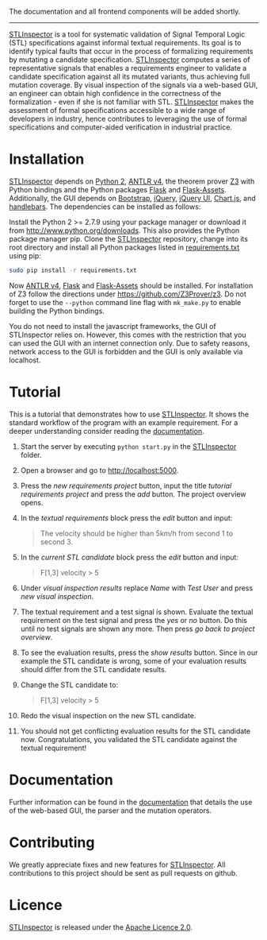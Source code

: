 The documentation and all frontend components will be added shortly.

----------------------------------------------------------------------------------------------

[STLInspector](http://github.com/STLInspector/STLInspector) is a tool for systematic validation of Signal Temporal Logic (STL) specifications against informal textual requirements. Its goal is to identify typical faults that occur in the process of formalizing requirements by mutating a candidate specification. [STLInspector](http://github.com/STLInspector/STLInspector) computes a series of representative signals that enables a requirements engineer to validate a candidate specification against all its mutated variants, thus achieving full mutation coverage. By visual inspection of the signals via a web-based GUI, an engineer can obtain high confidence in the correctness of the formalization - even if she is not familiar with STL. [STLInspector](http://github.com/STLInspector/STLInspector) makes the assessment of formal specifications accessible to a wide range of developers in industry, hence contributes to leveraging the use of formal specifications and computer-aided verification in industrial practice.

# Installation

[STLInspector](http://github.com/STLInspector/STLInspector) depends on [Python 2](http://www.python.org), [ANTLR v4](http://github.com/antlr/antlr4), the theorem prover [Z3](http://github.com/Z3Prover/z3) with Python bindings and the Python packages [Flask](http://flask.pocoo.org/) and [Flask-Assets](https://flask-assets.readthedocs.io/en/latest/).
Additionally, the GUI depends on [Bootstrap](http://getbootstrap.com/), [jQuery](https://jquery.com/), [jQuery UI](https://jqueryui.com/), [Chart.js](http://www.chartjs.org/), and [handlebars](http://handlebarsjs.com/).
The dependencies can be installed as follows:

Install the Python 2 >= 2.7.9 using your package manager or download it from
http://www.python.org/downloads. This also provides the Python package manager pip. Clone the [STLInspector](http://github.com/STLInspector/STLInspector) repository, change into its root directory and install all Python packages listed in [requirements.txt](https://github.com/STLInspector/STLInspector/blob/master/LICENSE) using pip:
```bash
sudo pip install -r requirements.txt
```
Now [ANTLR v4](http://github.com/antlr/antlr4), [Flask](http://flask.pocoo.org/) and [Flask-Assets](https://flask-assets.readthedocs.io/en/latest/) should be installed. For installation of Z3 follow the directions under https://github.com/Z3Prover/z3. Do not forget to use the ``--python`` command line flag with ``mk_make.py`` to enable building the Python bindings.

You do not need to install the javascript frameworks, the GUI of STLInspector relies on. However, this comes with the restriction that you can used the GUI with an internet connection only. Due to safety reasons, network access to the GUI is forbidden and the GUI is only available via localhost.

# Tutorial

This is a tutorial that demonstrates how to use [STLInspector](http://github.com/STLInspector/STLInspector). It shows the standard workflow of the program with an example requirement. For a deeper understanding consider reading the [documentation](http://github.com/STLInspector/STLInspector/doc).

1. Start the server by executing `python start.py` in the
   [STLInspector](http://github.com/STLInspector/STLInspector) folder.
2. Open a browser and go to [http://localhost:5000](http://localhost:5000).
3. Press the *new requirements project* button, input the title *tutorial
   requirements project* and press the *add* button. The project overview opens.
4. In the *textual requirements* block press the *edit* button and input:

    > The velocity should be higher than 5km/h from second 1 to second 3.

5. In the *current STL candidate* block press the *edit* button and input:

    > F[1,3] velocity > 5                                                       

6. Under *visual inspection results* replace *Name* with *Test User* and press
*new visual inspection*.
7. The textual requirement and a test signal is shown. Evaluate the textual
requirement on the test signal and press the *yes* or *no* button. Do this until
no test signals are shown any more. Then press *go back to project overview*.
8. To see the evaluation results, press the *show results* button. Since in our
example the STL candidate is wrong, some of your evaluation results should
differ from the STL candidate results.
9. Change the STL candidate to:

    > F[1,3] velocity > 5                                                       

10. Redo the visual inspection on the new STL candidate.
11. You should not get conflicting evaluation results for the STL candidate now.
Congratulations, you validated the STL candidate against the textual
requirement!

# Documentation

Further information can be found in the [documentation](http://github.com/STLInspector/STLInspector/doc) that details the use of the web-based GUI, the parser and the mutation operators.

# Contributing

We greatly appreciate fixes and new features for [STLInspector](http://github.com/STLInspector/STLInspector). All contributions to this project should be sent as pull requests on github.

# Licence
[STLInspector](http://github.com/STLInspector/STLInspector) is released under the [Apache Licence 2.0](https://github.com/STLInspector/STLInspector/blob/master/LICENSE).
